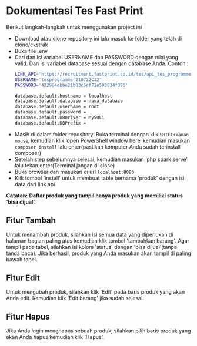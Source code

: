# Dokumentasi Tes Fast Print

Berikut langkah-langkah untuk menggunakan project ini

- Download atau clone repository ini lalu masuk ke folder yang telah di clone/ekstrak
- Buka file .env
- Cari dan isi variabel USERNAME dan PASSWORD dengan nilai yang valid. Dan isi variabel database sesuai dengan database Anda.
Contoh : 
    ```sh
    LINK_API='https://recruitment.fastprint.co.id/tes/api_tes_programmer'
    USERNAME='tesprogrammer210722C12'
    PASSWORD='422984ebbe21b83c5ef71e503834f376'
    
    database.default.hostname = localhost
    database.default.database = nama_database
    database.default.username = root
    database.default.password = 
    database.default.DBDriver = MySQLi
    database.default.DBPrefix =
    ```
- Masih di dalam folder repository. Buka terminal dengan klik ```SHIFT+kanan mouse```, kemudian klik ‘open PowerShell window here’ kemudian masukan ```composer install``` lalu enter(pastikan komputer Anda sudah terinstall composer)
- Setelah step sebelumnya selesai, kemudian masukan ‘php spark serve’ lalu tekan enter(Terminal jangan di close)
- Buka browser dan masukan di url ```localhost:8080```
- Klik tombol 'install' untuk membuat table bernama 'produk' dengan isi data dari link api

**Catatan:**
**Daftar produk yang tampil hanya produk yang memiliki status ‘bisa dijual’.**

## Fitur Tambah
Untuk menambah produk, silahkan isi semua data yang diperlukan di halaman bagian paling atas kemudian klik tombol 'tambahkan barang'. Agar tampil pada tabel, silahkan isi kolom 'status' dengan 'bisa dijual'(tanpa tanda baca). Jika berhasil, produk yang Anda masukan akan tampil di paling bawah tabel.

## Fitur Edit
Untuk mengubah produk, silahkan klik 'Edit' pada baris produk yang akan Anda edit. Kemudian klik 'Edit barang' jika sudah selesai. 

## Fitur Hapus
Jika Anda ingin menghapus sebuah produk, silahkan pilih baris produk yang akan Anda hapus kemudian klik 'Hapus'.
